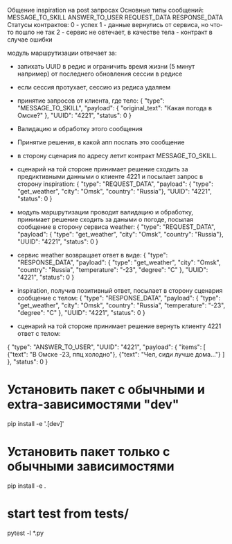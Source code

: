 Общение inspiration на post запросах Основные типы сообщений:
MESSAGE_TO_SKILL ANSWER_TO_USER REQUEST_DATA RESPONSE_DATA
Статусы контрактов:
0 - успех
1 - данные вернулись от сервиса, но что-то пошло не так
2 - сервис не овтечает, в качестве тела - контракт в случае ошибки

модуль маршрутизации отвечает за:

- запихать UUID в редис и ограничить время жизни (5 минут например) от последнего обновления сессии в редисе
- если сессия протухает, сессию из редиса удаляем
- принятие запросов от клиента, где тело:
  {
    "type": "MESSAGE_TO_SKILL",
    "payload": {
        "original_text": "Какая погода в Омске?"
    },
    "UUID": "4221",
    "status": 0
}
- Валидацию и обработку этого сообщения
- Принятие решения, в какой апп послать это сообщение
- в сторону сценария по адресу летит контракт MESSAGE_TO_SKILL.
  

- сценарий на той стороне принимает решение сходить за предиктивными данными о клиенте 4221 и посылает запрос в сторону
  inspiration:
  {
    "type": "REQUEST_DATA",
    "payload": {
        "type": "get_weather",
        "city": "Omsk",
        "country": "Russia"},
    "UUID": "4221",
    "status": 0
}

- модуль маршрутизации проводит валидацию и обработку, принимает решение сходить за даными о погоде, посылая сообщение в
  сторону сервиса weather:
  {
    "type": "REQUEST_DATA",
    "payload": {
        "type": "get_weather",
        "city": "Omsk",
        "country": "Russia"},
    "UUID": "4221",
    "status": 0
}

- сервис weather возвращает ответ в виде:
  {
    "type": "RESPONSE_DATA",
    "payload": {
        "type": "get_weather",
        "city": "Omsk",
        "country": "Russia",
        "temperature": "-23",
        "degree": "C"
    },
    "UUID": "4221",
    "status": 0
}

- inspiration, получив позитивный ответ, посылает в сторону сценария сообщение с телом:
  {
    "type": "RESPONSE_DATA",
    "payload": {
        "type": "get_weather",
        "city": "Omsk",
        "country": "Russia",
        "temperature": "-23",
        "degree": "C"
    },
    "UUID": "4221",
    "status": 0
}

- сценарий на той стороне принимает решение вернуть клиенту 4221 ответ с телом:

{
    "type": "ANSWER_TO_USER",
    "UUID": "4221",
    "payload": {
        "items": [
            {"text": "В Омске -23, ппц холодно"},
            {"text": "Чел, сиди лучше дома..."}
        ]
    },
    "status": 0
}







# Установить пакет с обычными и extra-зависимостями "dev"
pip install -e '.[dev]'

# Установить пакет только с обычными зависимостями
pip install -e .

# start test from tests/
pytest -l  *.py